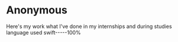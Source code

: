 # Anonymous
Here's my work what I've done in my internships and during studies
language used swift-----100%
